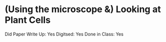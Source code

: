 # (Using the microscope &) Looking at Plant Cells

Did Paper Write Up: Yes
Digitsed: Yes
Done in Class: Yes